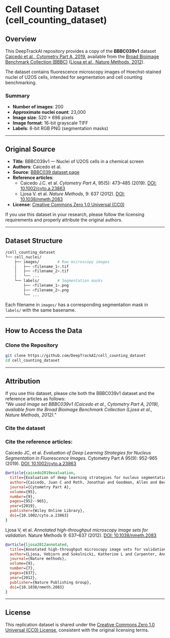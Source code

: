 # Cell Counting Dataset (cell_counting_dataset)

## Overview

This DeepTrackAI repository provides a copy of the **BBBC039v1** dataset [Caicedo et al., Cytometry Part A, 2019](https://doi.org/10.1002/cyto.a.23863), available from the [Broad Bioimage Benchmark Collection (BBBC)](https://bbbc.broadinstitute.org/BBBC039/) ([Ljosa et al., Nature Methods, 2012](https://doi.org/10.1038/nmeth.2083)).

The dataset contains fluorescence microscopy images of Hoechst-stained nuclei of U2OS cells, intended for segmentation and cell counting benchmarking.

### Summary
- **Number of images**: 200  
- **Approximate nuclei count**: 23,000  
- **Image size**: 520 × 696 pixels  
- **Image format**: 16-bit grayscale TIFF  
- **Labels**: 8-bit RGB PNG (segmentation masks)

---

## Original Source

- **Title**: BBBC039v1 — Nuclei of U2OS cells in a chemical screen
- **Authors**: Caicedo et al.  
- **Source**: [BBBC039 dataset page](https://bbbc.broadinstitute.org/BBBC039/)  
- **Reference articles**:  
  - Caicedo J.C. et al. *Cytometry Part A*, 95(5): 473–485 (2019). [DOI: 10.1002/cyto.a.23863](https://doi.org/10.1002/cyto.a.23863)  
  - Ljosa V. et al. *Nature Methods*, 9: 637 (2012). [DOI: 10.1038/nmeth.2083](https://doi.org/10.1038/nmeth.2083)  
- **License**: [Creative Commons Zero 1.0 Universal (CC0)](https://creativecommons.org/publicdomain/zero/1.0/)

If you use this dataset in your research, please follow the licensing requirements and properly attribute the original authors.

---

## Dataset Structure

```bash
/cell_counting_dataset
└── cell_nuclei/
    ├── images/        # Raw microscopy images
    │   ├── <filename_1>.tif
    │   ├── <filename_2>.tif
    │   └── ...
    └── labels/        # Segmentation masks
        ├── <filename_1>.png
        ├── <filename_2>.png
        └── ...
```

Each filename in `images/` has a corresponding segmentation mask in `labels/` with the same basename.

---

## How to Access the Data

### Clone the Repository
```bash
git clone https://github.com/DeepTrackAI/cell_counting_dataset
cd cell_counting_dataset
```

---

## Attribution

If you use this dataset, please cite both the BBBC039v1 dataset and the reference articles as follows:  
*"We used image set BBBC039v1 (Caicedo et al., Cytometry Part A, 2019), available from the Broad Bioimage Benchmark Collection (Ljosa et al., Nature Methods, 2012)."*

### Cite the dataset


### Cite the reference articles:
Caicedo JC, et al. *Evaluation of Deep Learning Strategies for Nucleus Segmentation in Fluorescence Images.* Cytometry Part A 95(9): 952-965 (2019). [DOI: 10.1002/cyto.a.23863](https://doi.org/10.1002/cyto.a.23863)  

```bibtex
@article{caicedo2019evaluation,
  title={Evaluation of deep learning strategies for nucleus segmentation in fluorescence images},
  author={Caicedo, Juan C and Roth, Jonathan and Goodman, Allen and Becker, Tim and Karhohs, Kyle W and Broisin, Matthieu and Molnar, Csaba and McQuin, Claire and Singh, Shantanu and Theis, Fabian J and others},
  journal={Cytometry Part A},
  volume={95},
  number={9},
  pages={952--965},
  year={2019},
  publisher={Wiley Online Library},
  doi={10.1002/cyto.a.23863}
}
```

Ljosa V, et al. *Annotated high-throughput microscopy image sets for validation.* Nature Methods 9: 637–637 (2012). [DOI: 10.1038/nmeth.2083](https://doi.org/10.1038/nmeth.2083)  

```bibtex
@article{ljosa2012annotated,
  title={Annotated high-throughput microscopy image sets for validation},
  author={Ljosa, Vebjorn and Sokolnicki, Katherine L and Carpenter, Anne E},
  journal={Nature methods},
  volume={9},
  number={7},
  pages={637},
  year={2012},
  publisher={Nature Publishing Group},
  doi={10.1038/nmeth.2083}
}
```

---

## License

This replication dataset is shared under the [Creative Commons Zero 1.0 Universal (CC0) License](https://creativecommons.org/publicdomain/zero/1.0/), consistent with the original licensing terms.

